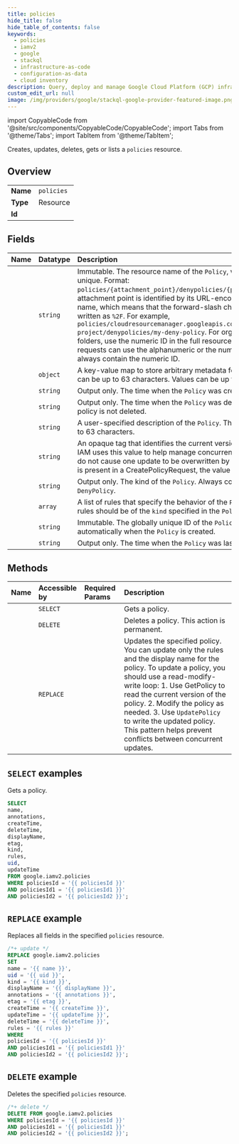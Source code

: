 ```yaml
---
title: policies
hide_title: false
hide_table_of_contents: false
keywords:
  - policies
  - iamv2
  - google
  - stackql
  - infrastructure-as-code
  - configuration-as-data
  - cloud inventory
description: Query, deploy and manage Google Cloud Platform (GCP) infrastructure and resources using SQL
custom_edit_url: null
image: /img/providers/google/stackql-google-provider-featured-image.png
---
```


import CopyableCode from '@site/src/components/CopyableCode/CopyableCode';
import Tabs from '@theme/Tabs';
import TabItem from '@theme/TabItem';

Creates, updates, deletes, gets or lists a <code>policies</code> resource.

## Overview
<table><tbody>
<tr><td><b>Name</b></td><td><code>policies</code></td></tr>
<tr><td><b>Type</b></td><td>Resource</td></tr>
<tr><td><b>Id</b></td><td><CopyableCode code="google.iamv2.policies" /></td></tr>
</tbody></table>

## Fields
| Name | Datatype | Description |
|:-----|:---------|:------------|
| <CopyableCode code="name" /> | `string` | Immutable. The resource name of the `Policy`, which must be unique. Format: `policies/{attachment_point}/denypolicies/{policy_id}` The attachment point is identified by its URL-encoded full resource name, which means that the forward-slash character, `/`, must be written as `%2F`. For example, `policies/cloudresourcemanager.googleapis.com%2Fprojects%2Fmy-project/denypolicies/my-deny-policy`. For organizations and folders, use the numeric ID in the full resource name. For projects, requests can use the alphanumeric or the numeric ID. Responses always contain the numeric ID. |
| <CopyableCode code="annotations" /> | `object` | A key-value map to store arbitrary metadata for the `Policy`. Keys can be up to 63 characters. Values can be up to 255 characters. |
| <CopyableCode code="createTime" /> | `string` | Output only. The time when the `Policy` was created. |
| <CopyableCode code="deleteTime" /> | `string` | Output only. The time when the `Policy` was deleted. Empty if the policy is not deleted. |
| <CopyableCode code="displayName" /> | `string` | A user-specified description of the `Policy`. This value can be up to 63 characters. |
| <CopyableCode code="etag" /> | `string` | An opaque tag that identifies the current version of the `Policy`. IAM uses this value to help manage concurrent updates, so they do not cause one update to be overwritten by another. If this field is present in a CreatePolicyRequest, the value is ignored. |
| <CopyableCode code="kind" /> | `string` | Output only. The kind of the `Policy`. Always contains the value `DenyPolicy`. |
| <CopyableCode code="rules" /> | `array` | A list of rules that specify the behavior of the `Policy`. All of the rules should be of the `kind` specified in the `Policy`. |
| <CopyableCode code="uid" /> | `string` | Immutable. The globally unique ID of the `Policy`. Assigned automatically when the `Policy` is created. |
| <CopyableCode code="updateTime" /> | `string` | Output only. The time when the `Policy` was last updated. |

## Methods
| Name | Accessible by | Required Params | Description |
|:-----|:--------------|:----------------|:------------|
| <CopyableCode code="get" /> | `SELECT` | <CopyableCode code="policiesId, policiesId1, policiesId2" /> | Gets a policy. |
| <CopyableCode code="delete" /> | `DELETE` | <CopyableCode code="policiesId, policiesId1, policiesId2" /> | Deletes a policy. This action is permanent. |
| <CopyableCode code="update" /> | `REPLACE` | <CopyableCode code="policiesId, policiesId1, policiesId2" /> | Updates the specified policy. You can update only the rules and the display name for the policy. To update a policy, you should use a read-modify-write loop: 1. Use GetPolicy to read the current version of the policy. 2. Modify the policy as needed. 3. Use `UpdatePolicy` to write the updated policy. This pattern helps prevent conflicts between concurrent updates. |

## `SELECT` examples

Gets a policy.

```sql
SELECT
name,
annotations,
createTime,
deleteTime,
displayName,
etag,
kind,
rules,
uid,
updateTime
FROM google.iamv2.policies
WHERE policiesId = '{{ policiesId }}'
AND policiesId1 = '{{ policiesId1 }}'
AND policiesId2 = '{{ policiesId2 }}'; 
```

## `REPLACE` example

Replaces all fields in the specified <code>policies</code> resource.

```sql
/*+ update */
REPLACE google.iamv2.policies
SET 
name = '{{ name }}',
uid = '{{ uid }}',
kind = '{{ kind }}',
displayName = '{{ displayName }}',
annotations = '{{ annotations }}',
etag = '{{ etag }}',
createTime = '{{ createTime }}',
updateTime = '{{ updateTime }}',
deleteTime = '{{ deleteTime }}',
rules = '{{ rules }}'
WHERE 
policiesId = '{{ policiesId }}'
AND policiesId1 = '{{ policiesId1 }}'
AND policiesId2 = '{{ policiesId2 }}';
```

## `DELETE` example

Deletes the specified <code>policies</code> resource.

```sql
/*+ delete */
DELETE FROM google.iamv2.policies
WHERE policiesId = '{{ policiesId }}'
AND policiesId1 = '{{ policiesId1 }}'
AND policiesId2 = '{{ policiesId2 }}';
```

